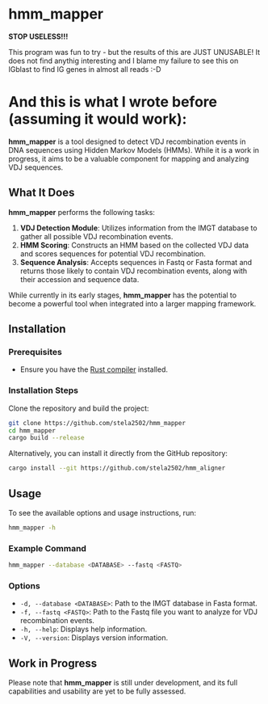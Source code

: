 # hmm_mapper

**STOP USELESS!!!**

This program was fun to try - but the results of this are JUST UNUSABLE!
It does not find anythig interesting and I blame my failure to see this on IGblast to find IG genes in almost all reads :-D


# And this is what I wrote before (assuming it would work):

**hmm_mapper** is a tool designed to detect VDJ recombination events in DNA sequences using Hidden Markov Models (HMMs). While it is a work in progress, it aims to be a valuable component for mapping and analyzing VDJ sequences.

## What It Does

**hmm_mapper** performs the following tasks:
1. **VDJ Detection Module**: Utilizes information from the IMGT database to gather all possible VDJ recombination events.
2. **HMM Scoring**: Constructs an HMM based on the collected VDJ data and scores sequences for potential VDJ recombination.
3. **Sequence Analysis**: Accepts sequences in Fastq or Fasta format and returns those likely to contain VDJ recombination events, along with their accession and sequence data.

While currently in its early stages, **hmm_mapper** has the potential to become a powerful tool when integrated into a larger mapping framework.

## Installation

### Prerequisites

- Ensure you have the [Rust compiler](https://www.rust-lang.org/tools/install) installed.

### Installation Steps

Clone the repository and build the project:
```bash
git clone https://github.com/stela2502/hmm_mapper
cd hmm_mapper
cargo build --release
```

Alternatively, you can install it directly from the GitHub repository:
```bash
cargo install --git https://github.com/stela2502/hmm_aligner
```

## Usage

To see the available options and usage instructions, run:
```bash
hmm_mapper -h
```

### Example Command

```bash
hmm_mapper --database <DATABASE> --fastq <FASTQ>
```

### Options

- `-d, --database <DATABASE>`: Path to the IMGT database in Fasta format.
- `-f, --fastq <FASTQ>`: Path to the Fastq file you want to analyze for VDJ recombination events.
- `-h, --help`: Displays help information.
- `-V, --version`: Displays version information.

## Work in Progress

Please note that **hmm_mapper** is still under development, and its full capabilities and usability are yet to be fully assessed.





